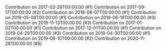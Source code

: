 Contribution on 2017-03-28T00:00:00 (#1)
Contribution on 2017-09-17T00:00:00 (#2)
Contribution on 2018-08-07T00:00:00 (#1)
Contribution on 2019-05-08T00:00:00 (#1)
Contribution on 2019-06-19T00:00:00 (#3)
Contribution on 2019-11-13T00:00:00 (#3)
Contribution on 2017-01-02T00:00:00 (#1)
Contribution on 2017-12-01T00:00:00 (#1)
Contribution on 2019-04-29T00:00:00 (#3)
Contribution on 2019-04-30T00:00:00 (#1)
Contribution on 2019-08-10T00:00:00 (#2)
Contribution on 2020-11-28T00:00:00 (#5)
